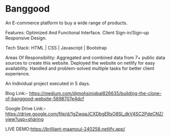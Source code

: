 # Banggood
An E-commerce platform to buy a wide range of products.

Features:
Optimized And Functional Interface.
Client Sign-in/Sign-up
Responsive Design.

Tech Stack: HTML | CSS | Javascript | Bootstrap

Areas Of Responsibility:
Aggregated and combined data from 7+ public data sources
to create this website.
Deployed the website on netlify for easy availability.
Handled and problem-solved multiple tasks for better client
experience.

An Individual project executed in 5 days.

 Blog Link:-
 https://medium.com/@mohsiniqbal826635/building-the-clone-of-banggood-website-5698707e4dcf
 
 Google Drive Link:-
https://drive.google.com/file/d/1gZwqaJCXDbgERsO8SI_dkV4SC2PdeCNZ/view?usp=sharing

LIVE DEMO:https://brilliant-maamoul-240258.netlify.app/
